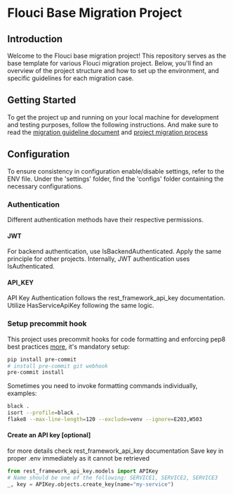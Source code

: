 # Flouci Base Migration Project

## Introduction
Welcome to the Flouci base migration project! This repository serves as the base template for various Flouci migration project.
Below, you'll find an overview of the project structure and how to set up the environment, and specific guidelines for each migration case.

## Getting Started
To get the project up and running on your local machine for development and testing purposes, follow the following instructions.
And make sure to read the [migration guideline document](https://docs.google.com/document/d/1K5aq2MGh-S3DpgHduIY1gxI80KDuKvkTBBQSNFfhTns/edit#heading=h.ut7p67dzk6v0) and [project migration process](https://docs.google.com/document/d/1gr_2aI3jdRMnHRQI2405465-g4PZVRTkQ5J5pyG1MXE/edit#heading=h.m0wnyjd36j85)

## Configuration
To ensure consistency in configuration enable/disable settings, refer to the ENV file.
Under the 'settings' folder, find the 'configs' folder containing the necessary configurations.

### Authentication
Different authentication methods have their respective permissions.

#### JWT
For backend authentication, use IsBackendAuthenticated. Apply the same principle for other projects.
Internally, JWT authentication uses IsAuthenticated.

#### API_KEY
API Key Authentication follows the rest_framework_api_key documentation.
Utilize HasServiceApiKey following the same logic.


### Setup precommit hook
This project uses precommit hooks for code formatting and enforcing pep8 best practices [more](https://pre-commit.com), it's mandatory setup:
```sh
pip install pre-commit
# install pre-commit git webhook
pre-commit install
```
Sometimes you need to invoke formatting commands individually, examples:
```sh
black .
isort --profile=black .
flake8 --max-line-length=120 --exclude=venv --ignore=E203,W503
```

#### Create an API key  [optional]

for more details check rest_framework_api_key documentation
Save key in proper .env immediately as it cannot be retrieved

```python
from rest_framework_api_key.models import APIKey
# Name should be one of the following: SERVICE1, SERVICE2, SERVICE3
_, key = APIKey.objects.create_key(name="my-service")
```
